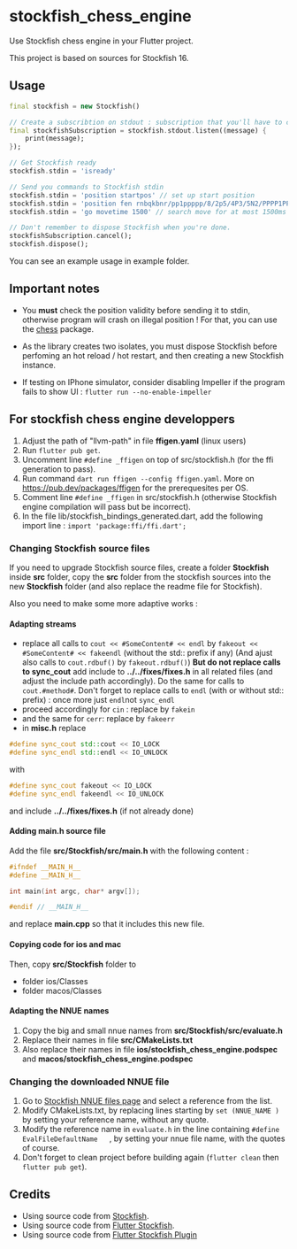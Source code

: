 # stockfish_chess_engine

Use Stockfish chess engine in your Flutter project.

This project is based on sources for Stockfish 16.

## Usage

```dart
final stockfish = new Stockfish()

// Create a subscribtion on stdout : subscription that you'll have to cancel before disposing Stockfish.
final stockfishSubscription = stockfish.stdout.listen((message) {
    print(message);
});

// Get Stockfish ready
stockfish.stdin = 'isready'

// Send you commands to Stockfish stdin
stockfish.stdin = 'position startpos' // set up start position
stockfish.stdin = 'position fen rnbqkbnr/pp1ppppp/8/2p5/4P3/5N2/PPPP1PPP/RNBQKB1R b KQkq - 1 2' // set up custom position
stockfish.stdin = 'go movetime 1500' // search move for at most 1500ms

// Don't remember to dispose Stockfish when you're done.
stockfishSubscription.cancel();
stockfish.dispose();
```

You can see an example usage in example folder.

## Important notes

- You **must** check the position validity before sending it to stdin, otherwise program will crash on illegal position ! For that, you can use the [chess](https://pub.dev/packages/chess) package.

- As the library creates two isolates, you must dispose Stockfish before perfoming an hot reload / hot restart, and then creating a new Stockfish instance.

- If testing on IPhone simulator, consider disabling Impeller if the program fails to show UI : `flutter run --no-enable-impeller`

## For stockfish chess engine developpers

1. Adjust the path of "llvm-path" in file **ffigen.yaml** (linux users)
2. Run `flutter pub get`.
3. Uncomment line `#define _ffigen` on top of src/stockfish.h (for the ffi generation to pass).
4. Run command `dart run ffigen --config ffigen.yaml`.
   More on https://pub.dev/packages/ffigen for the prerequesites per OS.
5. Comment line `#define _ffigen` in src/stockfish.h (otherwise Stockfish engine compilation will pass but be incorrect).
6. In the file lib/stockfish_bindings_generated.dart, add the following import line : `import 'package:ffi/ffi.dart';`

### Changing Stockfish source files

If you need to upgrade Stockfish source files, create a folder **Stockfish** inside **src** folder, copy the **src** folder from the stockfish sources into the new **Stockfish** folder (and also replace the readme file for Stockfish).

Also you need to make some more adaptive works :

#### Adapting streams

- replace all calls to `cout << #SomeContent# << endl` by `fakeout << #SomeContent# << fakeendl` (without the std:: prefix if any) (And ajust also calls to `cout.rdbuf()` by `fakeout.rdbuf()`) **But do not replace calls to sync_cout** add include to **../../fixes/fixes.h** in all related files (and adjust the include path accordingly). Do the same for calls to `cout.#method#`. Don't forget to replace calls to `endl` (with or without std:: prefix) : once more just `endl`not `sync_endl`
- proceed accordingly for `cin` : replace by `fakein`
- and the same for `cerr`: replace by `fakeerr`
- in **misc.h** replace

```cpp
#define sync_cout std::cout << IO_LOCK
#define sync_endl std::endl << IO_UNLOCK
```

with

```cpp
#define sync_cout fakeout << IO_LOCK
#define sync_endl fakeendl << IO_UNLOCK
```

and include **../../fixes/fixes.h** (if not already done)

#### Adding main.h source file

Add the file **src/Stockfish/src/main.h** with the following content :
```cpp
#ifndef __MAIN_H__
#define __MAIN_H__

int main(int argc, char* argv[]);

#endif // __MAIN_H__
```

and replace **main.cpp** so that it includes this new file.

#### Copying code for ios and mac

Then, copy **src/Stockfish** folder to
- folder ios/Classes
- folder macos/Classes

#### Adapting the NNUE names

1. Copy the big and small nnue names from **src/Stockfish/src/evaluate.h**
2. Replace their names in file **src/CMakeLists.txt**
3. Also replace their names in file **ios/stockfish_chess_engine.podspec** and **macos/stockfish_chess_engine.podspec**

### Changing the downloaded NNUE file

1. Go to [Stockfish NNUE files page](https://tests.stockfishchess.org/nns) and select a reference from the list.
2. Modify CMakeLists.txt, by replacing lines starting by `set (NNUE_NAME )` by setting your reference name, without any quote.
3. Modify the reference name in `evaluate.h` in the line containing `#define EvalFileDefaultName   `, by setting your nnue file name, with the quotes of course.
4. Don't forget to clean project before building again (`flutter clean` then `flutter pub get`).

## Credits

- Using source code from [Stockfish](https://stockfishchess.org).
- Using source code from [Flutter Stockfish](https://github.com/ArjanAswal/Stockfish).
- Using source code from [Flutter Stockfish Plugin](https://github.com/jusax23/flutter_stockfish_plugin)
